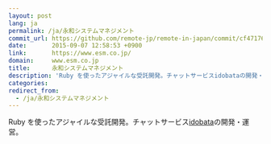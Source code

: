 ```yaml
---
layout: post
lang: ja
permalink: /ja/永和システムマネジメント
commit_url: https://github.com/remote-jp/remote-in-japan/commit/cf471764cefafa14d2fd7c939028705f7949a331
date:       2015-09-07 12:58:53 +0900
link:       https://www.esm.co.jp/
domain:     www.esm.co.jp
title:      永和システムマネジメント
description: 'Ruby を使ったアジャイルな受託開発。チャットサービスidobataの開発・運営。'
categories: 
redirect_from:
  - /ja/永和システムマネジメント
---
```


<p>Ruby を使ったアジャイルな受託開発。チャットサービス<a href="https://idobata.io/ja/home">idobata</a>の開発・運営。</p>
